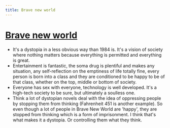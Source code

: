 ```yaml
---
title: Brave new world
---
```


# [Brave new world](http://goodreads.com/book/show/5129)

- It's a dystopia in a less obvious way than 1984 is. It's a vision of society where nothing matters because everything is permitted and everything is great.
- Entertainment is fantastic, the soma drug is plentiful and makes any situation, any self-reflection on the emptiness of life totally fine, every person is born into a class and they are conditioned to be happy to be of that class, whether on the top, middle or bottom of society.
- Everyone has sex with everyone, technology is well developed. It's a high-tech society to be sure, but ultimately a soulless one.
- Think a lot of dystopian novels deal with the idea of oppressing people by stopping them from thinking (Fahrenheit 451 is another example). So even though a lot of people in Brave New World are 'happy', they are stopped from thinking which is a form of imprisonment. I think that's what makes it a dystopia. Or controlling them what they think.
